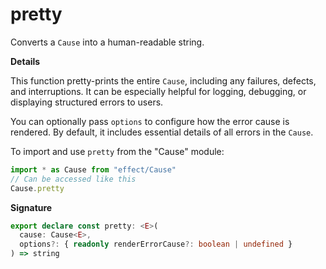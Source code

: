 # pretty

Converts a `Cause` into a human-readable string.

**Details**

This function pretty-prints the entire `Cause`, including any failures,
defects, and interruptions. It can be especially helpful for logging,
debugging, or displaying structured errors to users.

You can optionally pass `options` to configure how the error cause is
rendered. By default, it includes essential details of all errors in the
`Cause`.

To import and use `pretty` from the "Cause" module:

```ts
import * as Cause from "effect/Cause"
// Can be accessed like this
Cause.pretty
```

**Signature**

```ts
export declare const pretty: <E>(
  cause: Cause<E>,
  options?: { readonly renderErrorCause?: boolean | undefined }
) => string
```
